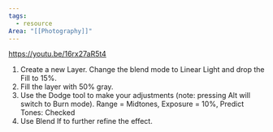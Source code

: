 ```yaml
---
tags:
  - resource
Area: "[[Photography]]"
---
```


https://youtu.be/16rx27aR5t4

1. Create a new Layer.  Change the blend mode to Linear Light and drop the Fill to 15%.
2. Fill the layer with 50% gray.
3. Use the Dodge tool to make your adjustments (note:   pressing Alt will switch to Burn mode).  Range = Midtones, Exposure = 10%, Predict Tones: Checked
4. Use Blend If to further refine the effect.  
